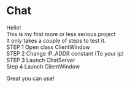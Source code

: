 # Chat
Hello!<br>
This is my first more or less serious project <br>
It only takes a couple of steps to test it.<br>
STEP 1 Open class ClientWindow<br>
STEP 2 Change IP_ADDR constant (To your ip)<br>
STEP 3 Launch ChatServer<br>
Step 4 Launch ClientWindow<br>

Great you can use!
